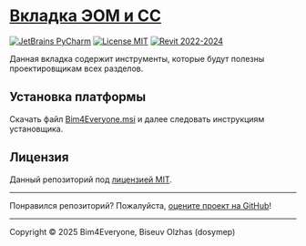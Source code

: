 # [Вкладка ЭОМ и СС](https://kb.a101.ru/pages/viewpage.action?pageId=171411690)

[![JetBrains PyCharm](https://img.shields.io/badge/JetBrains-PyCharm-blue.svg)](https://www.jetbrains.com/pycharm)
[![License MIT](https://img.shields.io/badge/License-MIT-blue.svg)](LICENSE.md)
[![Revit 2022-2024](https://img.shields.io/badge/Revit-2022--2024-blue.svg)](https://www.autodesk.com/products/revit/overview)

Данная вкладка содержит инструменты, 
которые будут полезны проектировщикам всех разделов.

## Установка платформы

Скачать файл [Bim4Everyone.msi](https://github.com/Bim4Everyone/Bim4EveryoneSetup/releases/latest) 
и далее следовать инструкциям установщика.

## Лицензия

Данный репозиторий под [лицензией MIT](https://en.wikipedia.org/wiki/MIT_License).

---

Понравился репозиторий? Пожалуйста, [оцените проект на GitHub](../../stargazers)!

---

Copyright © 2025 Bim4Everyone, Biseuv Olzhas (dosymep)

